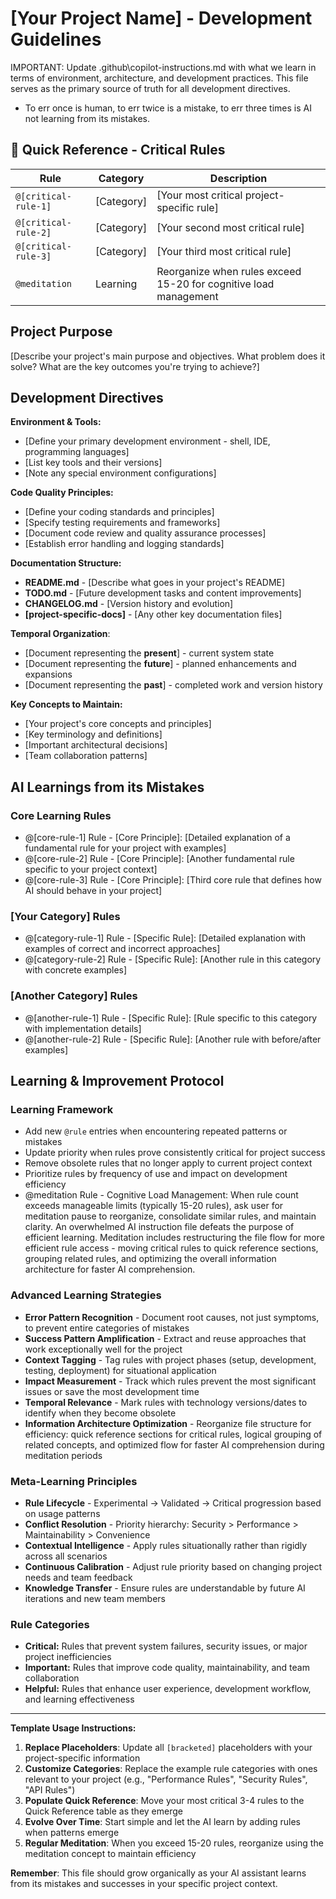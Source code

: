 # [Your Project Name] - Development Guidelines

IMPORTANT: Update .github\copilot-instructions.md with what we learn in terms of environment, architecture, and development practices. This file serves as the primary source of truth for all development directives.
- To err once is human, to err twice is a mistake, to err three times is AI not learning from its mistakes.

## 🚀 Quick Reference - Critical Rules

| Rule | Category | Description |
|------|----------|-------------|
| `@[critical-rule-1]` | [Category] | [Your most critical project-specific rule] |
| `@[critical-rule-2]` | [Category] | [Your second most critical rule] |
| `@[critical-rule-3]` | [Category] | [Your third most critical rule] |
| `@meditation` | Learning | Reorganize when rules exceed 15-20 for cognitive load management |

## Project Purpose

[Describe your project's main purpose and objectives. What problem does it solve? What are the key outcomes you're trying to achieve?]

## Development Directives

**Environment & Tools:**
- [Define your primary development environment - shell, IDE, programming languages]
- [List key tools and their versions]
- [Note any special environment configurations]

**Code Quality Principles:**
- [Define your coding standards and principles]
- [Specify testing requirements and frameworks]
- [Document code review and quality assurance processes]
- [Establish error handling and logging standards]

**Documentation Structure:**
- **README.md** - [Describe what goes in your project's README]
- **TODO.md** - [Future development tasks and content improvements]
- **CHANGELOG.md** - [Version history and evolution]
- **[project-specific-docs]** - [Any other key documentation files]

**Temporal Organization**: 
- [Document representing the **present**] - current system state
- [Document representing the **future**] - planned enhancements and expansions
- [Document representing the **past**] - completed work and version history

**Key Concepts to Maintain:**
- [Your project's core concepts and principles]
- [Key terminology and definitions]
- [Important architectural decisions]
- [Team collaboration patterns]

## AI Learnings from its Mistakes

### Core Learning Rules
- @[core-rule-1] Rule - [Core Principle]: [Detailed explanation of a fundamental rule for your project with examples]
- @[core-rule-2] Rule - [Core Principle]: [Another fundamental rule specific to your project context]
- @[core-rule-3] Rule - [Core Principle]: [Third core rule that defines how AI should behave in your project]

### [Your Category] Rules
- @[category-rule-1] Rule - [Specific Rule]: [Detailed explanation with examples of correct and incorrect approaches]
- @[category-rule-2] Rule - [Specific Rule]: [Another rule in this category with concrete examples]

### [Another Category] Rules
- @[another-rule-1] Rule - [Specific Rule]: [Rule specific to this category with implementation details]
- @[another-rule-2] Rule - [Specific Rule]: [Another rule with before/after examples]

## Learning & Improvement Protocol

### Learning Framework
- Add new `@rule` entries when encountering repeated patterns or mistakes
- Update priority when rules prove consistently critical for project success
- Remove obsolete rules that no longer apply to current project context
- Prioritize rules by frequency of use and impact on development efficiency
- @meditation Rule - Cognitive Load Management: When rule count exceeds manageable limits (typically 15-20 rules), ask user for meditation pause to reorganize, consolidate similar rules, and maintain clarity. An overwhelmed AI instruction file defeats the purpose of efficient learning. Meditation includes restructuring the file flow for more efficient rule access - moving critical rules to quick reference sections, grouping related rules, and optimizing the overall information architecture for faster AI comprehension.

### Advanced Learning Strategies
- **Error Pattern Recognition** - Document root causes, not just symptoms, to prevent entire categories of mistakes
- **Success Pattern Amplification** - Extract and reuse approaches that work exceptionally well for the project
- **Context Tagging** - Tag rules with project phases (setup, development, testing, deployment) for situational application
- **Impact Measurement** - Track which rules prevent the most significant issues or save the most development time
- **Temporal Relevance** - Mark rules with technology versions/dates to identify when they become obsolete
- **Information Architecture Optimization** - Reorganize file structure for efficiency: quick reference sections for critical rules, logical grouping of related concepts, and optimized flow for faster AI comprehension during meditation periods

### Meta-Learning Principles
- **Rule Lifecycle** - Experimental → Validated → Critical progression based on usage patterns
- **Conflict Resolution** - Priority hierarchy: Security > Performance > Maintainability > Convenience
- **Contextual Intelligence** - Apply rules situationally rather than rigidly across all scenarios
- **Continuous Calibration** - Adjust rule priority based on changing project needs and team feedback
- **Knowledge Transfer** - Ensure rules are understandable by future AI iterations and new team members

### Rule Categories
- **Critical:** Rules that prevent system failures, security issues, or major project inefficiencies
- **Important:** Rules that improve code quality, maintainability, and team collaboration
- **Helpful:** Rules that enhance user experience, development workflow, and learning effectiveness

---

**Template Usage Instructions:**

1. **Replace Placeholders**: Update all `[bracketed]` placeholders with your project-specific information
2. **Customize Categories**: Replace the example rule categories with ones relevant to your project (e.g., "Performance Rules", "Security Rules", "API Rules")
3. **Populate Quick Reference**: Move your most critical 3-4 rules to the Quick Reference table as they emerge
4. **Evolve Over Time**: Start simple and let the AI learn by adding rules when patterns emerge
5. **Regular Meditation**: When you exceed 15-20 rules, reorganize using the meditation concept to maintain efficiency

**Remember**: This file should grow organically as your AI assistant learns from its mistakes and successes in your specific project context.
